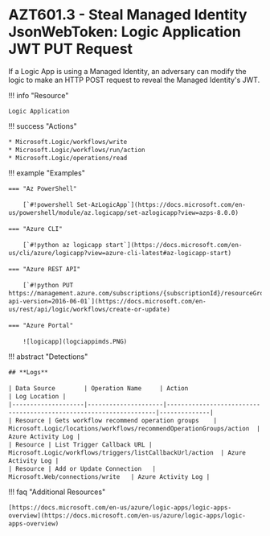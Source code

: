 # AZT601.3 - Steal Managed Identity JsonWebToken: Logic Application JWT PUT Request

If a Logic App is using a Managed Identity, an adversary can modify the logic to make an HTTP POST request to reveal the Managed Identity's JWT.

!!! info "Resource" 

	Logic Application

!!! success "Actions" 

	* Microsoft.Logic/workflows/write
	* Microsoft.Logic/workflows/run/action
	* Microsoft.Logic/operations/read

!!! example "Examples"

    === "Az PowerShell"

		[`#!powershell Set-AzLogicApp`](https://docs.microsoft.com/en-us/powershell/module/az.logicapp/set-azlogicapp?view=azps-8.0.0)
		
	=== "Azure CLI"
	
		[`#!python az logicapp start`](https://docs.microsoft.com/en-us/cli/azure/logicapp?view=azure-cli-latest#az-logicapp-start)	

	=== "Azure REST API"
	
		[`#!python PUT https://management.azure.com/subscriptions/{subscriptionId}/resourceGroups/{resourceGroupName}/providers/Microsoft.Logic/workflows/{workflowName}?api-version=2016-06-01`](https://docs.microsoft.com/en-us/rest/api/logic/workflows/create-or-update)	

    === "Azure Portal"

		![logicapp](logciappimds.PNG)

!!! abstract "Detections"

	## **Logs** 

    | Data Source        | Operation Name     | Action                                                            | Log Location |
    |--------------------|---------------------|-------------------------------------------------------------------|--------------|
    | Resource | Gets workflow recommend operation groups	 | Microsoft.Logic/locations/workflows/recommendOperationGroups/action	| Azure Activity Log |
    | Resource | List Trigger Callback URL | Microsoft.Logic/workflows/triggers/listCallbackUrl/action	| Azure Activity Log |
    | Resource | Add or Update Connection	| Microsoft.Web/connections/write	| Azure Activity Log |

!!! faq "Additional Resources"

	[https://docs.microsoft.com/en-us/azure/logic-apps/logic-apps-overview](https://docs.microsoft.com/en-us/azure/logic-apps/logic-apps-overview)